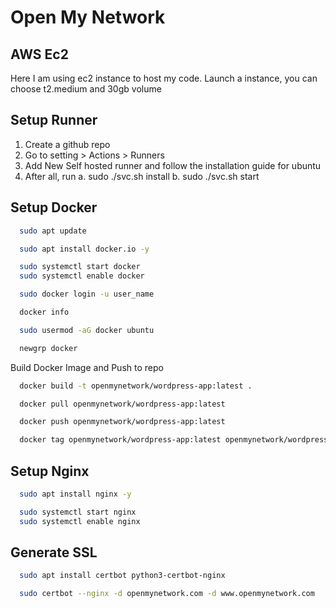 # Open My Network

## AWS Ec2
Here I am using ec2 instance to host my code. Launch a instance, you can choose t2.medium and 30gb volume

## Setup Runner
1. Create a github repo
2. Go to setting > Actions > Runners
3. Add New Self hosted runner and follow the installation guide for ubuntu
4. After all, run
    a. sudo ./svc.sh install
    b. sudo ./svc.sh start

## Setup Docker

```bash
  sudo apt update
```

```bash
  sudo apt install docker.io -y
```

```bash
  sudo systemctl start docker
  sudo systemctl enable docker
```

```bash
  sudo docker login -u user_name
```

```bash
  docker info
```

```bash
  sudo usermod -aG docker ubuntu
```

```bash
  newgrp docker
```

Build Docker Image and Push to repo
```bash
  docker build -t openmynetwork/wordpress-app:latest .
```

```bash
  docker pull openmynetwork/wordpress-app:latest
```

```bash
  docker push openmynetwork/wordpress-app:latest
```

```bash
  docker tag openmynetwork/wordpress-app:latest openmynetwork/wordpress:latest
```
## Setup Nginx

```bash
  sudo apt install nginx -y
```

```bash
  sudo systemctl start nginx
  sudo systemctl enable nginx
```

## Generate SSL

```bash
  sudo apt install certbot python3-certbot-nginx
```

```bash
  sudo certbot --nginx -d openmynetwork.com -d www.openmynetwork.com
```